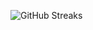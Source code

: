 ![GitHub Streaks](https://github-streaks-mqc9.onrender.com/streak/happilli/image?theme=midnight&cache_bust=1743028970)
